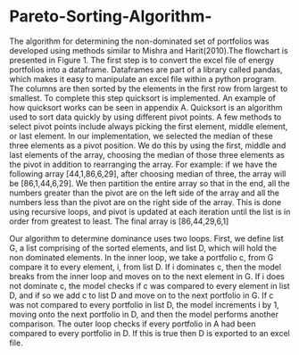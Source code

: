 # Pareto-Sorting-Algorithm-

The algorithm for determining the non-dominated set of portfolios was developed using methods similar to Mishra and Harit(2010).The flowchart is presented in Figure 1. The first step is to convert the excel file of energy portfolios into a dataframe. Dataframes are part of a library called pandas, which makes it easy to manipulate an excel file within a python program. The columns are then sorted by the elements in the first row from largest to smallest. To complete this step quicksort is implemented. An example of how quicksort works can be seen in appendix A. Quicksort is an algorithm used to sort data quickly by using different pivot points.  A few methods to select pivot points include always picking the first element, middle element, or last element. In our implementation, we selected the median of these three elements as a pivot position. We do this by using the first, middle and last elements of the array, choosing the median of those three elements as the pivot in addition to rearranging the array. For example: if we have the following array [44,1,86,6,29], after choosing median of three, the array will be [86,1,44,6,29]. We then partition the entire array so that in the end, all the numbers greater than the pivot are on the left side of the array and all the numbers less than the pivot are on the right side of the array. This is done using recursive loops, and pivot is updated at each iteration until the list is in order from greatest to least. The final array is [86,44,29,6,1] 

Our algorithm to determine dominance uses two loops. First, we define list G, a list comprising of the sorted elements, and list D, which will hold the non dominated elements. In the inner loop, we take a portfolio c, from G compare it to every element, i, from list D. If i dominates c, then the model breaks from the inner loop and moves on to the next element in G. If i does not dominate c, the model checks if c was compared to every element in list D, and if so we add c to list D and move on to the next portfolio in G. If c was not compared to every portfolio in list D, the model increments i by 1, moving onto the next portfolio in D, and then the model performs another comparison. The outer loop checks if every portfolio in A had been compared to every portfolio in D. If this is true then D is exported to an excel file.
